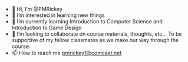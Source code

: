 - 👋 Hi, I’m @PMRickey
- 👀 I’m interested in learning new things
- 🌱 I’m currently learning Introduction to Computer Science and Introduction to Game Design
- 💞️ I’m looking to collaborate on course materials, thoughts, etc... To be supportive of my fellow classmates as we make our way through the course.
- 📫 How to reach me pmrickey1@comcast.net

<!---
PMRickey/PMRickey is a ✨ special ✨ repository because its `README.md` (this file) appears on your GitHub profile.
You can click the Preview link to take a look at your changes.
--->
